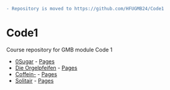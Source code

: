 ```diff
- Repository is moved to https://github.com/HFUGMB24/Code1
```

# Code1
Course repository for GMB module Code 1

- [0Sugar](https://github.com/MatBudimir/0Sugar) - [Pages](https://matbudimir.github.io/0Sugar)
- [Die Orgelpfeifen](https://github.com/DeniseAlicia/Team-Orgelpfeifen) - [Pages](https://denisealicia.github.io/Team-Orgelpfeifen/)
- [Coffein-](https://github.com/MiaGMB/Caffeine-) - [Pages](https://miagmb.github.io/Caffeine-)
- [Solitair](https://github.com/Jussie247/TeamSolitaire) - [Pages](https://jussie247.github.io/TeamSolitaire)
